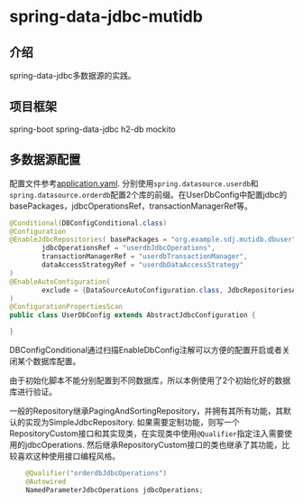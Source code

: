 
# spring-data-jdbc-mutidb

## 介绍
spring-data-jdbc多数据源的实践。

## 项目框架
spring-boot
spring-data-jdbc
h2-db
mockito

## 多数据源配置

配置文件参考[application.yaml](src/main/resources/application.yaml).
分别使用`spring.datasource.userdb`和`spring.datasource.orderdb`配置2个库的前缀。在UserDbConfig中配置jdbc的basePackages，jdbcOperationsRef，transactionManagerRef等。
```java
@Conditional(DBConfigConditional.class)
@Configuration
@EnableJdbcRepositories( basePackages = "org.example.sdj.mutidb.dbuser",
        jdbcOperationsRef = "userdbJdbcOperations",
        transactionManagerRef = "userdbTransactionManager",
        dataAccessStrategyRef = "userdbDataAccessStrategy"
)
@EnableAutoConfiguration(
        exclude = {DataSourceAutoConfiguration.class, JdbcRepositoriesAutoConfiguration.class}
)
@ConfigurationPropertiesScan
public class UserDbConfig extends AbstractJdbcConfiguration {

}
```
DBConfigConditional通过扫描EnableDbConfig注解可以方便的配置开启或者关闭某个数据库配置。

由于初始化脚本不能分别配置到不同数据库，所以本例使用了2个初始化好的数据库进行验证。

一般的Repository继承PagingAndSortingRepository，并拥有其所有功能，其默认的实现为SimpleJdbcRepository.
如果需要定制功能，则写一个RepositoryCustom接口和其实现类，在实现类中使用`@Qualifier`指定注入需要使用的jdbcOperations.
然后继承RepositoryCustom接口的类也继承了其功能，比较喜欢这种使用接口编程风格。
```java
    @Qualifier("orderdbJdbcOperations")
    @Autowired
    NamedParameterJdbcOperations jdbcOperations;
```

